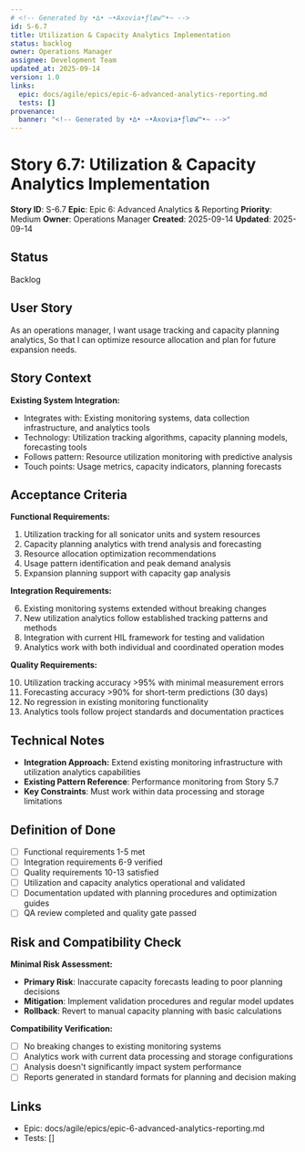 ```yaml
---
# <!-- Generated by •∆• ~•Axovia•ƒløw™•~ -->
id: S-6.7
title: Utilization & Capacity Analytics Implementation
status: backlog
owner: Operations Manager
assignee: Development Team
updated_at: 2025-09-14
version: 1.0
links:
  epic: docs/agile/epics/epic-6-advanced-analytics-reporting.md
  tests: []
provenance:
  banner: "<!-- Generated by •∆• ~•Axovia•ƒløw™•~ -->"
---
```

# Story 6.7: Utilization & Capacity Analytics Implementation
<!-- Generated by •∆• ~•Axovia•ƒløw™•~ -->

**Story ID**: S-6.7
**Epic**: Epic 6: Advanced Analytics & Reporting
**Priority**: Medium
**Owner**: Operations Manager
**Created**: 2025-09-14
**Updated**: 2025-09-14

## Status

Backlog

## User Story

As an operations manager,
I want usage tracking and capacity planning analytics,
So that I can optimize resource allocation and plan for future expansion needs.

## Story Context

**Existing System Integration:**

- Integrates with: Existing monitoring systems, data collection infrastructure, and analytics tools
- Technology: Utilization tracking algorithms, capacity planning models, forecasting tools
- Follows pattern: Resource utilization monitoring with predictive analysis
- Touch points: Usage metrics, capacity indicators, planning forecasts

## Acceptance Criteria

**Functional Requirements:**

1. Utilization tracking for all sonicator units and system resources
2. Capacity planning analytics with trend analysis and forecasting
3. Resource allocation optimization recommendations
4. Usage pattern identification and peak demand analysis
5. Expansion planning support with capacity gap analysis

**Integration Requirements:**

6. Existing monitoring systems extended without breaking changes
7. New utilization analytics follow established tracking patterns and methods
8. Integration with current HIL framework for testing and validation
9. Analytics work with both individual and coordinated operation modes

**Quality Requirements:**

10. Utilization tracking accuracy >95% with minimal measurement errors
11. Forecasting accuracy >90% for short-term predictions (30 days)
12. No regression in existing monitoring functionality
13. Analytics tools follow project standards and documentation practices

## Technical Notes

- **Integration Approach:** Extend existing monitoring infrastructure with utilization analytics capabilities
- **Existing Pattern Reference**: Performance monitoring from Story 5.7
- **Key Constraints**: Must work within data processing and storage limitations

## Definition of Done

- [ ] Functional requirements 1-5 met
- [ ] Integration requirements 6-9 verified
- [ ] Quality requirements 10-13 satisfied
- [ ] Utilization and capacity analytics operational and validated
- [ ] Documentation updated with planning procedures and optimization guides
- [ ] QA review completed and quality gate passed

## Risk and Compatibility Check

**Minimal Risk Assessment:**

- **Primary Risk**: Inaccurate capacity forecasts leading to poor planning decisions
- **Mitigation**: Implement validation procedures and regular model updates
- **Rollback**: Revert to manual capacity planning with basic calculations

**Compatibility Verification:**

- [ ] No breaking changes to existing monitoring systems
- [ ] Analytics work with current data processing and storage configurations
- [ ] Analysis doesn't significantly impact system performance
- [ ] Reports generated in standard formats for planning and decision making

## Links

- Epic: docs/agile/epics/epic-6-advanced-analytics-reporting.md
- Tests: []